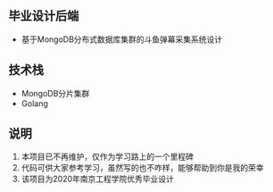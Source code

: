 ## 毕业设计后端
- 基于MongoDB分布式数据库集群的斗鱼弹幕采集系统设计

## 技术栈
- MongoDB分片集群
- Golang

## 说明
1. 本项目已不再维护，仅作为学习路上的一个里程碑
2. 代码可供大家参考学习，虽然写的也不咋样，能够帮助到你是我的荣幸
3. 该项目为2020年南京工程学院优秀毕业设计